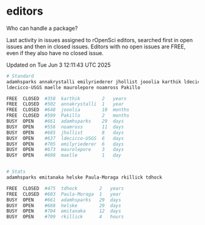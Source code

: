 # editors

Who can handle a package?

Last activity in issues assigned to rOpenSci editors, searched first in open
issues and then in closed issues. Editors with no open issues are FREE, even if
they also have no closed issue.


Updated on Tue Jun 3 12:11:43 UTC 2025

```bash
# Standard
adamhsparks annakrystalli emilyriederer jhollist jooolia karthik ldecicco
ldecicco-USGS maelle maurolepore noamross Pakillo

FREE  CLOSED  #358  karthik        2   years
FREE  CLOSED  #502  annakrystalli  1   year
FREE  CLOSED  #648  jooolia        10  months
FREE  CLOSED  #599  Pakillo        2   months
BUSY  OPEN    #661  adamhsparks    29  days
BUSY  OPEN    #556  noamross       11  days
BUSY  OPEN    #685  jhollist       8   days
BUSY  OPEN    #637  ldecicco-USGS  6   days
BUSY  OPEN    #705  emilyriederer  6   days
BUSY  OPEN    #673  maurolepore    3   days
BUSY  OPEN    #698  maelle         1   day


# Stats
adamhsparks emitanaka helske Paula-Moraga rkillick tdhock

FREE  CLOSED  #475  tdhock        2   years
FREE  CLOSED  #603  Paula-Moraga  1   year
BUSY  OPEN    #661  adamhsparks   29  days
BUSY  OPEN    #688  helske        29  days
BUSY  OPEN    #704  emitanaka     12  days
BUSY  OPEN    #709  rkillick      4   hours
```
